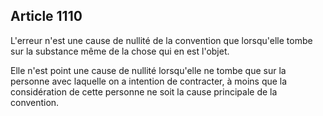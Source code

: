 Article 1110
----
L'erreur n'est une cause de nullité de la convention que lorsqu'elle tombe sur
la substance même de la chose qui en est l'objet.

Elle n'est point une cause de nullité lorsqu'elle ne tombe que sur la personne
avec laquelle on a intention de contracter, à moins que la considération de
cette personne ne soit la cause principale de la convention.
